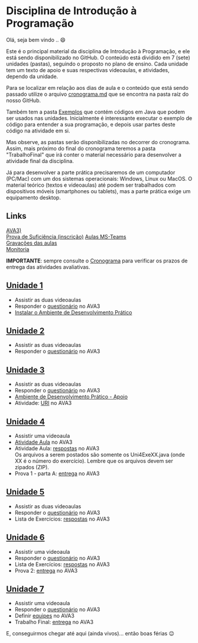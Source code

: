 # Disciplina de Introdução à Programação

Olá, seja bem vindo .. :smile:

Este é o principal material da disciplina de Introdução à Programação, e ele está sendo disponibilizado no GitHub. O conteúdo está dividido em 7 (sete) unidades (pastas), seguindo o proposto no plano de ensino. Cada unidade tem um texto de apoio e suas respectivas videoaulas, e atividades, dependo da unidade.

Para se localizar em relação aos dias de aula e o conteúdo que está sendo passado utilize o arquivo [cronograma.md](cronograma.md) que se encontra na pasta raíz do nosso GitHub.

Também tem a pasta [Exemplos](./Exemplos "Exemplos") que contém códigos em Java que podem ser usados nas unidades. Inicialmente é interessante executar o exemplo de código para entender a sua programação, e depois usar partes deste código na atividade em si.

Mas observe, as pastas serão disponibilizadas no decorrer do cronograma. Assim, mais próximo do final do cronograma teremos a pasta "TrabalhoFinal" que irá conter o material necessário para desenvolver a atividade final da disciplina.

Já para desenvolver a parte prática precisaremos de um computador (PC/Mac) com um dos sistemas operacionais: Windows, Linux ou MacOS. O material teórico (textos e videoaulas) até podem ser trabalhados com dispositivos móveis (smartphones ou tablets), mas a parte prática exige um equipamento desktop.

## Links

[AVA3)](<https://ava3.furb.br/course/view.php?id=27025> "AVA3")  
[Prova de Suficiência (inscrição)](<https://forms.office.com/r/qjF4LaMBGA> "Prova de Suficiência (inscrição)")
[Aulas MS-Teams](<https://teams.microsoft.com/l/channel/19%3ab305ce0e3087401ea2ecd82432fb32f2%40thread.tacv2/Geral?groupId=3db62920-46ba-4b88-8e41-a8e69cb20d1b&tenantId=0c2d222a-ecda-4b70-960a-acef6ced3052> "Aulas MS-Teams")  
[Gravações das aulas](<https://furb.sharepoint.com/teams/CMP0166000220212/Documentos%20Compartilhados/General/Recordings> "Gravações das aulas")  
[Monitoria](<https://github.com/dalton-reis/disciplinaIpNot/blob/main/monitorHorario.md> "Monitoria")

**IMPORTANTE**: sempre consulte o [Cronograma](cronograma.md "Cronograma") para verificar os prazos de entrega das atividades avaliativas.  

## [Unidade 1](./Unidade1 "Unidade 1")  

- Assistir as duas videoaulas  
- Responder o [questionário](<https://ava3.furb.br/mod/quiz/view.php?id=485106> "questionário") no AVA3  
- [Instalar o Ambiente de Desenvolvimento Prático](./Unidade1/IDE.md "Instalar o Ambiente de Desenvolvimento Prático")  

## [Unidade 2](./Unidade2 "Unidade 2")  

- Assistir as duas videoaulas  
- Responder o [questionário](<https://ava3.furb.br/mod/quiz/view.php?id=485109> "questionário") no AVA3  

## [Unidade 3](./Unidade3 "Unidade 3")  

- Assistir as duas videoaulas  
- Responder o [questionário](<@@@@> "questionário") no AVA3  
- [Ambiente de Desenvolvimento Prático - Apoio](./IDEapoio.md "Ambiente de Desenvolvimento Prático - Apoio")  
- Atividade: [URI](<@@@@> "URI") no AVA3  
<!-- - Atividade: [desafio](<@@@@> "desafio") no AVA3  -->

## [Unidade 4](./Unidade4 "Unidade 4")  

- Assistir uma videoaula  
- [Atividade Aula](<@@@@> "Atividade Aula") no AVA3  
- Atividade Aula: [respostas](<@@@@> "respostas") no AVA3  
    Os arquivos a serem postados são somente os Uni4ExeXX.java (onde XX é o número do exercício). Lembre que os arquivos devem ser zipados (ZIP).  
- Prova 1 - parta A: [entrega](<@@@@> "entrega") no AVA3  

## [Unidade 5](./Unidade5 "Unidade 5")  

- Assistir as duas videoaulas  
- Responder o [questionário](<@@@@> "questionário") no AVA3  
- Lista de Exercícios: [respostas](<@@@@> "respostas") no AVA3  
<!-- - Desafio da Maratona: [Spoj](<@@@@> "Spoj") no AVA3  -->

## [Unidade 6](./Unidade6 "Unidade 6")  

- Assistir uma videoaula  
- Responder o [questionário](<@@@@> "questionário") no AVA3  
- Lista de Exercícios: [respostas](<@@@@> "respostas") no AVA3  
- Prova 2: [entrega](<@@@@> "entrega") no AVA3  

## [Unidade 7](./Unidade7 "Unidade 7")  

- Assistir uma videoaula  
- Responder o [questionário](<@@@@> "questionário") no AVA3  
- Definir [equipes](<@@@@> "equipes") no AVA3  
- Trabalho Final: [entrega](<@@@@> "entrega") no AVA3  

E, conseguirmos chegar até aqui (ainda vivos)... então boas férias 😉
